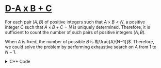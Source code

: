 # [D-A x B + C](https://atcoder.jp/contests/abc179/tasks/abc179_c?lang=en)

For each pair $(A, B)$ of positive integers such that $A × B < N$, a positive integer $C$ such that $A×B+C=N$ is uniquely determined. Therefore, it is sufficient to count the number of such pairs of positive integers $(A, B)$.

When $A$ is fixed, the number of possible $B$ is $⌊\frac{A}{N−1}⌋$. Therefore, we could solve the problem by performing exhaustive search on $A$ from 1 to $N−1$.

<details>
<summary>C++ Code</summary>

```cpp
#include <bits/stdc++.h>

using namespace std;
using ll = long long;

#define fast_IO ios_base::sync_with_stdio(0), cin.tie(NULL);
#define all(x) x.begin(), x.end()

int main()
{
    fast_IO;
    int n, ans = 0;
    cin >> n;
    for(int i = 1; i < n; i++)
        ans += (n-1)/i;
    cout << ans;
    return 0;
}
```
</details>
